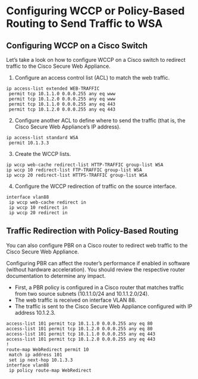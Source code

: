 # Configuring WCCP or Policy-Based Routing to Send Traffic to WSA

## Configuring WCCP on a Cisco Switch
Let’s take a look on how to configure WCCP on a Cisco switch to redirect traffic to the Cisco Secure Web Appliance. 

1. Configure an access control list (ACL) to match the web traffic.

```
ip access-list extended WEB-TRAFFIC
 permit tcp 10.1.1.0 0.0.0.255 any eq www
 permit tcp 10.1.2.0 0.0.0.255 any eq www
 permit tcp 10.1.1.0 0.0.0.255 any eq 443
 permit tcp 10.1.2.0 0.0.0.255 any eq 443
```
   
2. Configure another ACL to define where to send the traffic (that is, the Cisco Secure Web Appliance’s IP address).

```
ip access-list standard WSA
 permit 10.1.3.3
```

3. Create the WCCP lists.
```
ip wccp web-cache redirect-list HTTP-TRAFFIC group-list WSA
ip wccp 10 redirect-list FTP-TRAFFIC group-list WSA
ip wccp 20 redirect-list HTTPS-TRAFFIC group-list WSA
```

4. Configure the WCCP redirection of traffic on the source interface.
```
interface vlan88
 ip wccp web-cache redirect in
 ip wccp 10 redirect in
 ip wccp 20 redirect in
```



## Traffic Redirection with Policy-Based Routing
You can also configure PBR on a Cisco router to redirect web traffic to the Cisco Secure Web Appliance.

Configuring PBR can affect the router’s performance if enabled in software (without hardware acceleration). You should review the respective router documentation to determine any impact.

- First, a PBR policy is configured in a Cisco router that matches traffic from two source subnets (10.1.1.0/24 and 10.1.1.2.0/24). 
- The web traffic is received on interface VLAN 88.
- The traffic is sent to the Cisco Secure Web Appliance configured with IP address 10.1.2.3.

```
access-list 101 permit tcp 10.1.1.0 0.0.0.255 any eq 80
access-list 101 permit tcp 10.1.2.0 0.0.0.255 any eq 80
access-list 101 permit tcp 10.1.1.0 0.0.0.255 any eq 443
access-list 101 permit tcp 10.1.2.0 0.0.0.255 any eq 443
!
route-map WebRedirect permit 10
 match ip address 101
 set ip next-hop 10.1.3.3
interface vlan88
 ip policy route-map WebRedirect
```
